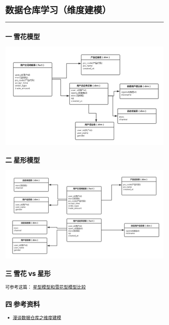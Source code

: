 # 数据仓库学习（维度建模）
-------

## 一 雪花模型

![](static/运营活动雪花模型.png)

## 二 星形模型

![](static/运营活动星形模型.png)

## 三 雪花 vs 星形

可参考这篇：
[星型模型和雪花型模型比较](http://blog.csdn.net/nisjlvhudy/article/details/7889422)

## 四 参考资料

- [漫谈数据仓库之维度建模](https://www.jianshu.com/p/17baa9f96ca7)